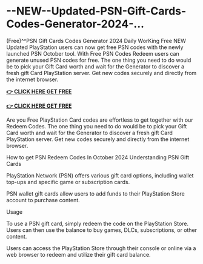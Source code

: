 # --NEW--Updated-PSN-Gift-Cards-Codes-Generator-2024-...

(Free)^^PSN Gift Cards Codes Generator 2024 Daily WorKing Free NEW Updated PlayStation users can now get free PSN codes with the newly launched PSN October tool. With Free PSN Codes Redeem users can generate unused PSN codes for free. The one thing you need to do would be to pick your Gift Card worth and wait for the Generator to discover a fresh gift Card PlayStation server. Get new codes securely and directly from the internet browser.

**[👉 CLICK HERE GET FREE ](https://tinyurl.com/ypwnb3m4)**

**[👉 CLICK HERE GET FREE](https://tinyurl.com/ypwnb3m4)**


Are you Free PlayStation Card codes are effortless to get together with our Redeem Codes. The one thing you need to do would be to pick your Gift Card worth and wait for the Generator to discover a fresh gift Card PlayStation server. Get new codes securely and directly from the internet browser.

How to get PSN Redeem Codes In October 2024 Understanding PSN Gift Cards

PlayStation Network (PSN) offers various gift card options, including wallet top-ups and specific game or subscription cards.

PSN wallet gift cards allow users to add funds to their PlayStation Store account to purchase content.

Usage

To use a PSN gift card, simply redeem the code on the PlayStation Store. Users can then use the balance to buy games, DLCs, subscriptions, or other content.

Users can access the PlayStation Store through their console or online via a web browser to redeem and utilize their gift card balance.

